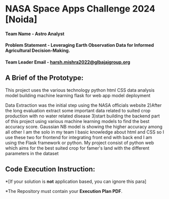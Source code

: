 # NASA Space Apps Challenge 2024 [Noida]

#### Team Name - Astro Analyst
#### Problem Statement - Leveraging Earth Observation Data for Informed Agricultural Decision-Making.
#### Team Leader Email - harsh.mishra2022@glbajajgroup.org

## A Brief of the Prototype:
This project uses the various technology
python
html
CSS
data analysis
model building
machine learning
flask for web app
model deployment

Data Extraction was the initial step using the NASA officials website
2)After the long evaluation extract some important data related to suited crop production with no water related disease
3)start building the backend part of this project using various machine learning models to find the best accuracy score.
Gaussian NB model is showing the higher accuracy among all other
I am the solo in my team I basic knowledge about html and CSS so I use these two for frontend
for integrating front end with back end I am using the Flask framework or python.
My project consist of python web which aims for the best suited crop for famer's land with the different parameters in the dataset

## Code Execution Instruction:
  *[If your solution is **not** application based, you can ignore this para]
  
 *The Repository must contain your **Execution Plan PDF**.
